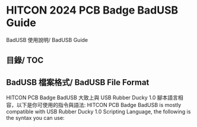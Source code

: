 # HITCON 2024 PCB Badge BadUSB Guide
BadUSB 使用說明/ BadUSB Guide

## 目錄/ TOC

## BadUSB 檔案格式/ BadUSB File Format

HITCON PCB Badge BadUSB 大致上與 USB Rubber Ducky 1.0 腳本語言相容，以下是你可使用的指令與語法:
HITCON PCB Badge BadUSB is mostly compatible with USB Rubber Ducky 1.0 Scripting Language, the following is the syntax you can use:

